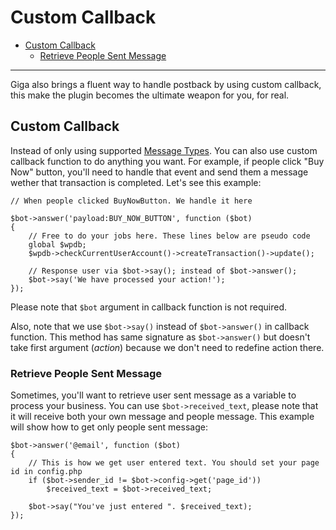 # Custom Callback
- [Custom Callback](#custom-callback)
	- [Retrieve People Sent Message](#retrieve-people-sent-message)
---
Giga also brings a fluent way to handle postback by using custom callback, this make the plugin becomes the ultimate weapon for you, for real.

<a name="custom-callback"></a>
## Custom Callback
Instead of only using supported [Message Types](message-types). You can also use custom callback function to do anything you want. For example, if people click "Buy Now" button, you'll need to handle that event and send them a message wether that transaction is completed. Let's see this example:

```
// When people clicked BuyNowButton. We handle it here

$bot->answer('payload:BUY_NOW_BUTTON', function ($bot) 
{
	// Free to do your jobs here. These lines below are pseudo code
	global $wpdb;
	$wpdb->checkCurrentUserAccount()->createTransaction()->update();
	
	// Response user via $bot->say(); instead of $bot->answer();
	$bot->say('We have processed your action!');
});
``` 
Please note that `$bot` argument in callback function is not required.

Also, note that we use `$bot->say()` instead of `$bot->answer()` in callback function. This method has same signature as `$bot->answer()` but doesn't take first argument (*action*) because we don't need to redefine action there. 

<a name="retrieve-people-sent-message"></a>
### Retrieve People Sent Message
Sometimes, you'll want to retrieve user sent message as a variable to process your business. You can use `$bot->received_text`, please note that it will receive both your own message and people message. This example will show how to get only people sent message:

```
$bot->answer('@email', function ($bot)
{
	// This is how we get user entered text. You should set your page id in config.php
	if ($bot->sender_id != $bot->config->get('page_id'))
		$received_text = $bot->received_text;

	$bot->say("You've just entered ". $received_text);
});
```